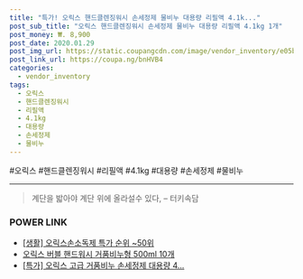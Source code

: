 ```yaml
--- 
title: "특가! 오릭스 핸드클렌징워시 손세정제 물비누 대용량 리필액 4.1k..." 
post_sub_title: "오릭스 핸드클렌징워시 손세정제 물비누 대용량 리필액 4.1kg 1개" 
post_money: ₩. 8,900 
post_date: 2020.01.29 
post_img_url: https://static.coupangcdn.com/image/vendor_inventory/e05b/caca90a74bfb844c1c3b29a106ff1e17071b4b4c74a8482b9d8d7e7e6473.jpg 
post_link_url: https://coupa.ng/bnHVB4 
categories: 
  - vendor_inventory 
tags: 
  - 오릭스 
  - 핸드클렌징워시 
  - 리필액 
  - 4.1kg 
  - 대용량 
  - 손세정제 
  - 물비누 
--- 
```

  #오릭스 #핸드클렌징워시 #리필액 #4.1kg #대용량 #손세정제 #물비누 
<hr> 

> 계단을 밟아야 계단 위에 올라설수 있다, – 터키속담 


### POWER LINK

* <a href="https://blog.naver.com/sakai111/221788575089" target="_blank"> [생활] 오릭스손소독제 특가 순위 ~50위</a>
* <a href="https://blog.naver.com/fasyy4321/221791004825" target="_blank">오릭스 버블 핸드워시 거품비누형 500ml 10개</a>
* <a href="https://blog.naver.com/santokki14/221789281129" target="_blank">[특가] 오릭스 고급 거품비누 손세정제 대용량 4...</a>
